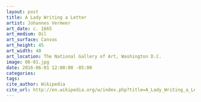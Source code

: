 ```yaml
---
layout: post
title: A Lady Writing a Letter
artist: Johannes Vermeer
art_date: c. 1665
art_medium: Oil
art_surface: Canvas
art_height: 45
art_width: 40
art_location: The National Gallery of Art, Washington D.C.
image: 06-01.jpg
date: 2016-06-01 12:00:00 -05:00
categories:
tags:
cite_author: Wikipedia
cite_url: http://en.wikipedia.org/w/index.php?title=A_Lady_Writing_a_Letter&oldid=590110885
---
```

